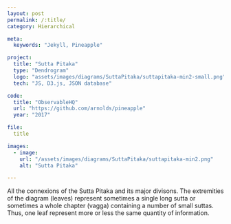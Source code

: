 ```yaml
---
layout: post
permalink: /:title/
category: Hierarchical

meta:
  keywords: "Jekyll, Pineapple"

project:
  title: "Sutta Pitaka"
  type: "Dendrogram"
  logo: "assets/images/diagrams/SuttaPitaka/suttapitaka-min2-small.png"
  tech: "JS, D3.js, JSON database"

code:
  title: "ObservableHQ"
  url: "https://github.com/arnolds/pineapple"
  year: "2017"

file:
  title

images:
  - image:
    url: "/assets/images/diagrams/SuttaPitaka/suttapitaka-min2.png"
    alt: "Sutta Pitaka"

---
```

All the connexions of the Sutta Pitaka and its major divisons. The extremities of the diagram (leaves) represent sometimes a single long sutta or sometimes a whole chapter (vagga) containing a number of small suttas. Thus, one leaf represent more or less the same quantity of information.
